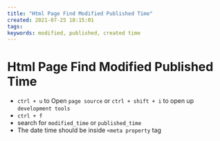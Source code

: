 ```yaml
---
title: "Html Page Find Modified Published Time"
created: 2021-07-25 18:15:01
tags:
keywords: modified, published, created time
---
```


# Html Page Find Modified Published Time

- `ctrl + u` to Open `page source` or `ctrl + shift + i` to open up `development tools`
- `ctrl + f`
- search for `modified_time` or `published_time`
- The date time should be inside `<meta property` tag

